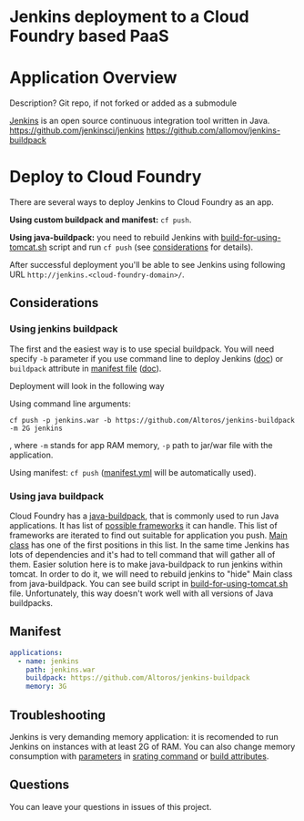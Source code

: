 Jenkins deployment to a Cloud Foundry based PaaS
================================================

# Application Overview
Description?
Git repo, if not forked or added as a submodule

[Jenkins](http://jenkins-ci.org/) is an open source continuous integration tool written in Java. 
https://github.com/jenkinsci/jenkins
https://github.com/allomov/jenkins-buildpack


# Deploy to Cloud Foundry

There are several ways to deploy Jenkins to Cloud Foundry as an app. 

**Using custom buildpack and manifest:** `cf push`.

**Using java-buildpack:** you need to rebuild Jenkins with [build-for-using-tomcat.sh](https://github.com/Altoros/cf-example-jenkins/blob/master/build-for-using-tomcat.sh) script and run `cf push` (see [considerations](https://github.com/Altoros/cf-example-jenkins#considerations) for details).

After successful deployment you'll be able to see Jenkins using following URL `http://jenkins.<cloud-foundry-domain>/`.

## Considerations

### Using jenkins buildpack
The first and the easiest way is to use special buildpack. 
You will need specify `-b` parameter if you use command line to deploy Jenkins ([doc](http://docs.cloudfoundry.org/buildpacks/custom.html#deploying-with-custom-buildpacks)) or `buildpack` attribute in [manifest file](manifest.yml) ([doc](http://docs.cloudfoundry.org/devguide/deploy-apps/manifest.html#buildpack)).

Deployment will look in the following way

Using command line arguments: 
```
cf push -p jenkins.war -b https://github.com/Altoros/jenkins-buildpack -m 2G jenkins
```
, where `-m` stands for app RAM memory, `-p` path to jar/war file with the application.

Using manifest: `cf push` ([manifest.yml](https://github.com/Altoros/cf-example-jenkins/blob/master/manifest.yml) will be automatically used).

### Using java buildpack

Cloud Foundry has a [java-buildpack](https://github.com/cloudfoundry/java-buildpack), that is commonly used to run Java applications. It has list of [possible frameworks](https://github.com/cloudfoundry/java-buildpack#examples) it can handle. This list of frameworks are iterated to find out suitable for application you push. [Main class](https://github.com/cloudfoundry/java-buildpack/blob/master/docs/container-java_main.md) has one of the first positions in this list. In the same time Jenkins has lots of dependencies and it's had to tell command that will gather all of them. Easier solution here is to make java-buildpack to run jenkins within tomcat. In order to do it, we will need to rebuild jenkins to "hide" Main class from java-buildpack. You can see build script in [build-for-using-tomcat.sh](build-for-using-tomcat.sh) file. Unfortunately, this way doesn't work well with all versions of Java buildpacks.

## Manifest
```yaml
applications:
  - name: jenkins
    path: jenkins.war
    buildpack: https://github.com/Altoros/jenkins-buildpack
    memory: 3G
```

## Troubleshooting
Jenkins is very demanding memory application: it is recomended to run Jenkins on instances with at least 2G of RAM. You can also change memory consumption with [parameters](https://wiki.jenkins-ci.org/display/JENKINS/Starting+and+Accessing+Jenkins) in [srating command](http://docs.cloudfoundry.org/devguide/deploy-apps/manifest.html#start-commands) or [build attributes](http://docs.oracle.com/javase/7/docs/technotes/tools/windows/java.html).


## Questions
You can leave your questions in issues of this project. 

